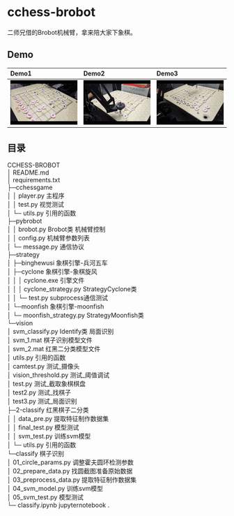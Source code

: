 # cchess-brobot

二师兄借的Brobot机械臂，拿来陪大家下象棋。


## Demo

| Demo1 | Demo2 | Demo3 |
|:---------|:--------------------|:----------------|
| ![demo1](/etcs/demo1.gif)     | ![demo2](/etcs/demo3.gif) | ![demo3](/etcs/demo5.gif) |


## 目录
CCHESS-BROBOT  
│  README.md  
│  requirements.txt  
├─cchessgame  
│  │  player.py 主程序  
│  │  test.py 视觉测试  
│  └─ utils.py 引用的函数  
├─pybrobot  
│  │  brobot.py Brobot类 机械臂控制  
│  │  config.py 机械臂参数列表  
│  └─ message.py 通信协议  
├─strategy  
│  ├─binghewusi   象棋引擎-兵河五车  
│  ├─cyclone      象棋引擎-象棋旋风  
│  │  │  cyclone.exe 引擎文件  
│  │  │  cyclone_strategy.py StrategyCyclone类  
│  │  └─ test.py subprocess通信测试  
│  └─moonfish     象棋引擎-moonfish  
│      └─ moonfish_strategy.py StrategyMoonfish类  
└─vision  
    │  svm_classify.py Identify类 局面识别  
    │  svm_1.mat 棋子识别模型文件  
    │  svm_2.mat 红黑二分类模型文件  
    │  utils.py 引用的函数  
    │  camtest.py 测试_摄像头  
    │  vision_threshold.py 测试_阈值调试  
    │  test.py 测试_截取象棋棋盘  
    │  test2.py 测试_找棋子  
    │  test3.py 测试_局面识别  
    ├─2-classify 红黑棋子二分类  
    │  │  data_pre.py 提取特征制作数据集  
    │  │  final_test.py 模型测试  
    │  │  svm_test.py 训练svm模型  
    │  └─ utils.py 引用的函数  
    └─classify 棋子识别  
       │  01_circle_params.py 调整霍夫圆环检测参数  
       │  02_prepare_data.py 找圆截图准备原始数据  
       │  03_preprocess_data.py 提取特征制作数据集  
       │  04_svm_model.py 训练svm模型  
       │  05_svm_test.py 模型测试  
       └─ classify.ipynb jupyternotebook .  
       

